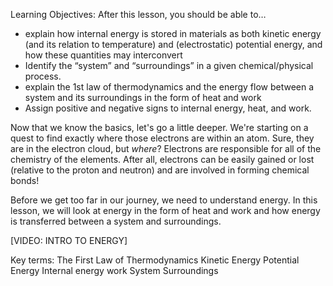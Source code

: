 Learning Objectives: After this lesson, you should be able to…

* explain how internal energy is stored in materials as both kinetic energy (and its relation to temperature) and (electrostatic) potential energy, and how these quantities may interconvert
* Identify the “system” and “surroundings” in a given chemical/physical process.
* explain the 1st law of thermodynamics and the energy flow between a system and its surroundings in the form of heat and work 
* Assign positive and negative signs to internal energy, heat, and work. 


Now that we know the basics, let's go a little deeper. We're starting on a quest to find exactly where those electrons are within an atom. Sure, they are in the electron cloud, but _where_? Electrons are responsible for all of the chemistry of the elements.  After all, electrons can be easily gained or lost (relative to the proton and neutron) and are involved in forming chemical bonds!

Before we get too far in our journey, we need to understand energy. In this lesson, we will look at energy in the form of heat and work and how energy is transferred between a system and surroundings.

[VIDEO: INTRO TO ENERGY]

Key terms:
The First Law of Thermodynamics
Kinetic Energy
Potential Energy
Internal energy
work
System
Surroundings